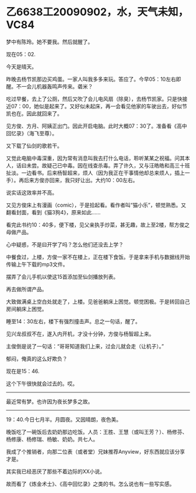 # 乙6638工20090902，水，天气未知，VC84

梦中有陈玲。她不要我。然后就醒了。

现在05：02.

今天是晴天。

昨晚去杨节凯那边买鸡蛋。一家人叫我多多来玩。答应了。今早05：10左右即醒。不一会儿机器轰鸣声传来。砻米？

吃过早餐，去上了公厕，然后又吹了会儿电风扇（除臭），去杨节凯家。只是快接近07：00，她似是起来了。又好似未起床，再一会看见他家的车驶出去，好似节凯也在。因此就回来了。

见方俊、方月、阿姨正出门。因此开启电脑。此时大概07：30了。准备看《高中回忆录》（海飞至尊）。

又下载了仙剑的歌若干。

又觉此电脑中毒深重，因为常有消息叫我去打什么电话，聆听某某之祝福。问其本人，话曰未尝。故疑己已中毒。因在线查杀毒。弄了许久，又与汪皓皓和高三十班扯淡。一边看书。后来杨智超来，烦人（因为我正在干事情他却总来烦人，插上一手）。再后来方俊亦回来，我只好让出。大约10：00左右。

说实话这效率并不高。

又见方俊床上有漫画（comic），于是拾起看。看作者叫“猫小乐”，顿觉熟悉。又翻看封面，看到《猫3狗4》，原来如此……

看完此书约10：40多，便下楼，见父亲执手炒菜，甚无趣，故上至2楼，帮方俊之母做产品。

心中疑惑，不是曰开学了吗？怎么他们还没去上学？

中餐食过，上楼，方俊一家不在楼上，正在楼下食饭。于是拿来手机与数据线开始传输上午下载的mp3文件。

摆弄了会儿手机以使这15首添加至仙剑播放列表。

再去做所谓产品。

大致做满桌上空白处就走了，上楼。见爸爸躺床上困觉。顿觉困极。于是转回自己房间躺床上困觉。

睡至14：30左右，楼下有强烈撞击声。总之一句话，醒了。

见兴龙叔叔不在，遂入内开机，才没十分钟，方俊与杨智超上来。

主俊倒是说了一句话：“哥哥知道我们上来，过会儿就会走（让机子）。”

郁闷，俺真的这么好欺负？

现在是15：46.

这个下午很快就会过去的。哎。

----

最近常有梦。也许因为夜长梦多之故。

----

19：40.今日七月半。月圆夜。又因晴朗，夜色美。

晚饭吃了一碗饭后去奶奶那边吃饭。人员：王胜、王慧（或叫王芳？）、杨修芬、杨修康、杨修瑞、杨敏、奶奶。共七人。

我成了个推销者，向那二位表（或者堂）兄妹推荐Anyview，好东西就应该分享才是。

其实我已经恶厌了那些不着边际的XX小说。

故而看了《炼金术士》、《高中回忆录》之类的书。怎么说也有一些写实感。
